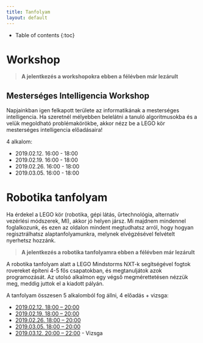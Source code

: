```yaml
---
title: Tanfolyam
layout: default
---
```


* Table of contents
{:toc}

# Workshop

> **A jelentkezés a workshopokra ebben a félévben már lezárult**


## Mesterséges Intelligencia Workshop

Napjainkban igen felkapott területe az informatikának a mesterséges intelligencia. Ha szeretnél mélyebben belelátni a tanuló algoritmusokba és a velük megoldható problémakörökbe, akkor nézz be a LEGO kör mesterséges intelligencia előadásaira!

4 alkalom:

- 2019.02.12. 16:00 - 18:00 
- 2019.02.19. 16:00 - 18:00 
- 2019.02.26. 16:00 - 18:00 
- 2019.03.05. 16:00 - 18:00 


# Robotika tanfolyam

Ha érdekel a LEGO kör (robotika, gépi látás, űrtechnológia, alternatív vezérlési módszerek, MI), akkor jó helyen jársz. Mi majdnem mindennel foglalkozunk, és ezen az oldalon mindent megtudhatsz arról, hogy hogyan regisztrálhatsz alaptanfolyamunkra, melynek elvégzésével felvételt nyerhetsz hozzánk.

> **A jelentkezés a robotika tanfolyamra ebben a félévben már lezárult**


A robotika tanfolyam alatt a LEGO Mindstorms NXT-k segítségével fogtok rovereket építeni 4-5 fős csapatokban, és megtanuljátok azok programozását. Az utolsó alkalmon egy végső megmérettetésen nézzük meg, meddig juttok el a kiadott pályán.

A tanfolyam összesen 5 alkalomból fog állni, 4 előadás + vizsga:

 - [2019.02.12. 18:00 – 20:00](epites)
 - [2019.02.19. 18:00 – 20:00](programozas-1)
 - [2019.02.26. 18:00 – 20:00](programozas-2)
 - [2019.03.05. 18:00 – 20:00](szabalyozastechnika)
 - [2019.03.12. 20:00 – 22:00](vizsga) - Vizsga
